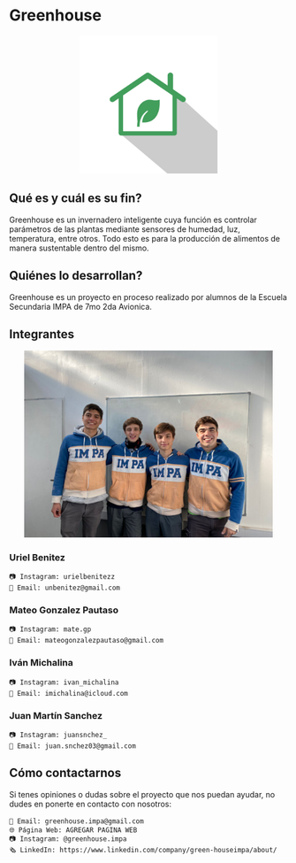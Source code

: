 # Greenhouse
<center> <img src="imagenes/logo.jpg" alt="Logo proyecto" width="250"/> </center>

## Qué es y cuál es su fin?

Greenhouse es un invernadero inteligente cuya función es controlar parámetros de las plantas mediante sensores de humedad, luz, temperatura, entre otros. Todo esto es para la producción de alimentos de manera sustentable dentro del mismo.

## Quiénes lo desarrollan?
Greenhouse es un proyecto en proceso realizado por alumnos de la Escuela Secundaria IMPA de 7mo 2da Avionica.

## Integrantes
<center> <img src="imagenes/integrantes.jpg" alt="Integrantes" width="450"/> </center>

### Uriel Benitez
    📷 Instagram: urielbenitezz
    📧 Email: unbenitez@gmail.com
### Mateo Gonzalez Pautaso
    📷 Instagram: mate.gp
    📧 Email: mateogonzalezpautaso@gmail.com
### Iván Michalina
    📷 Instagram: ivan_michalina
    📧 Email: imichalina@icloud.com
### Juan Martín Sanchez
    📷 Instagram: juansnchez_
    📧 Email: juan.snchez03@gmail.com

## Cómo contactarnos
Si tenes opiniones o dudas sobre el proyecto que nos puedan ayudar, no dudes en ponerte en contacto con nosotros:

    📧 Email: greenhouse.impa@gmail.com
    🌐 Página Web: AGREGAR PAGINA WEB
    📷 Instagram: @greenhouse.impa
    🗞️ LinkedIn: https://www.linkedin.com/company/green-houseimpa/about/
